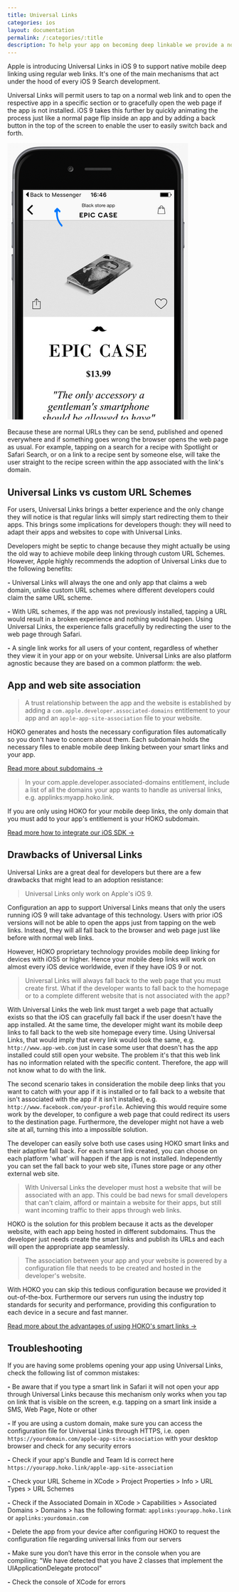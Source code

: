 ```yaml
---
title: Universal Links
categories: ios
layout: documentation
permalink: /:categories/:title
description: To help your app on becoming deep linkable we provide a non-mandatory utility class to handle navigation on HOKO's deep link target block.
---
```


Apple is introducing Universal Links in iOS 9 to support native mobile deep linking using regular web links. It's one of the main mechanisms that act under the hood of every iOS 9 Search development.

Universal Links will permit users to tap on a normal web link and to open the respective app in a specific section or to gracefully open the web page if the app is not installed. iOS 9 takes this further by quickly animating the process just like a normal page flip inside an app and by adding a back button in the top of the screen to enable the user to easily switch back and forth.

![Universal Link's back button](/assets/images/universal-links-back-button.png)

Because these are normal URLs they can be send, published and opened everywhere and if something goes wrong the browser opens the web page as usual. For example, tapping on a search for a recipe with Spotlight or Safari Search, or on a link to a recipe sent by someone else, will take the user straight to the recipe screen within the app associated with the link's domain.

## Universal Links vs custom URL Schemes

For users, Universal Links brings a better experience and the only change they will notice is that regular links will simply start redirecting them to their apps. This brings some implications for developers though: they will need to adapt their apps and websites to cope with Universal Links.

Developers might be septic to change because they might actually be using the old way to achieve mobile deep linking through custom URL Schemes. However, Apple highly recommends the adoption of Universal Links due to the following benefits:

**-** Universal Links will always the one and only app that claims a web domain, unlike custom URL schemes where different developers could claim the same URL scheme.

**-** With URL schemes, if the app was not previously installed, tapping a URL would result in a broken experience and nothing would happen. Using Universal Links, the experience falls gracefully by redirecting the user to the web page through Safari.

**-** A single link works for all users of your content, regardless of whether they view it in your app or on your website. Universal Links are also platform agnostic because they are based on a common platform: the web.

## App and web site association

> A trust relationship between the app and the website is established by adding a `com.apple.developer.associated-domains` entitlement to your app and an `apple-app-site-association` file to your website.

HOKO generates and hosts the necessary configuration files automatically so you don't have to concern about them. Each subdomain holds the necessary files to enable mobile deep linking between your smart links and your app.

<a href="http://support.hokolinks.com/why-do-i-need-a-subdomain/" class="btn-next">Read more about subdomains &#8594;</a>

> In your com.apple.developer.associated-domains entitlement, include a list of all the domains your app wants to handle as universal links, e.g. applinks:myapp.hoko.link.

If you are only using HOKO for your mobile deep links, the only domain that you must add to your app's entitlement is your HOKO subdomain.

<a href="http://support.hokolinks.com/quickstart/ios/#add-a-url-scheme-to-your-app" class="btn-next">Read more how to integrate our iOS SDK &#8594;</a>

## Drawbacks of Universal Links

Universal Links are a great deal for developers but there are a few drawbacks that might lead to an adoption resistance:

> Universal Links only work on Apple's iOS 9.

Configuration an app to support Universal Links means that only the users running iOS 9 will take advantage of this technology. Users with prior iOS versions will not be able to open the apps just from tapping on the web links. Instead, they will all fall back to the browser and web page just like before with normal web links.

However, HOKO proprietary technology provides mobile deep linking for devices with iOS5 or higher. Hence your mobile deep links will work on almost every iOS device worldwide, even if they have iOS 9 or not.

> Universal Links will always fall back to the web page that you must create first. What if the developer wants to fall back to the homepage or to a complete different website that is not associated with the app?

With Universal Links the web link must target a web page that actually exists so that the iOS can gracefully fall back if the user doesn't have the app installed. At the same time, the developer might want its mobile deep links to fall back to the web site homepage every time. Using Universal Links, that would imply that every link would look the same, e.g. `http://www.app-web.com` just in case some user that doesn't has the app installed could still open your website. The problem it's that this web link has no information related with the specific content. Therefore, the app will not know what to do with the link.

The second scenario takes in consideration the mobile deep links that you want to catch with your app if it is installed or to fall back to a website that isn't associated with the app if it isn't installed, e.g. `http://www.facebook.com/your-profile`. Achieving this would require some work by the developer, to configure a web page that could redirect its users to the destination page. Furthermore, the developer might not have a web site at all, turning this into a impossible solution.

The developer can easily solve both use cases using HOKO smart links and their adaptive fall back. For each smart link created, you can choose on each platform 'what' will happen if the app is not installed. Independently you can set the fall back to your web site, iTunes store page or any other external web site.

> With Universal Links the developer must host a website that will be associated with an app. This could be bad news for small developers that can't claim, afford or maintain a website for their apps, but still want incoming traffic to their apps through web links.

HOKO is the solution for this problem because it acts as the developer website, with each app being hosted in different subdomains. Thus the developer just needs create the smart links and publish its URLs and each will open the appropriate app seamlessly.

> The association between your app and your website is powered by a configuration file that needs to be created and hosted in the developer's website.

With HOKO you can skip this tedious configuration because we provided it out-of-the-box. Furthermore our servers run using the industry top standards for security and performance, providing this configuration to each device in a secure and fast manner.

<a href="http://support.hokolinks.com/advantages-of-using-smart-links/" class="btn-next">Read more about the advantages of using HOKO's smart links &#8594;</a>

## Troubleshooting

If you are having some problems opening your app using Universal Links, check the following list of
common mistakes:

**-** Be aware that if you type a smart link in Safari it will not open your app through Universal Links
because this mechanism only works when you tap on link that is visible on the screen, e.g. tapping
on a smart link inside a SMS, Web Page, Note or other

**-** If you are using a custom domain, make sure you can access the configuration file for
Universal Links through HTTPS, i.e. open `https://yourdomain.com/apple-app-site-association` with your
desktop browser and check for any security errors

**-** Check if your app's Bundle and Team Id is correct here
`https://yourapp.hoko.link/apple-app-site-association`

**-** Check your URL Scheme in XCode > Project Properties > Info > URL Types > URL Schemes

**-** Check if the Associated Domain in XCode > Capabilities > Associated Domains > Domains > has the following format: `applinks:yourapp.hoko.link` or `applinks:yourdomain.com`

**-** Delete the app from your device after configuring HOKO to request the configuration file
regarding universal links from our servers

**-** Make sure you don’t have this error in the console when you are compiling:
"We have detected that you have 2 classes that implement the UIApplicationDelegate protocol"

**-** Check the console of XCode for errors
